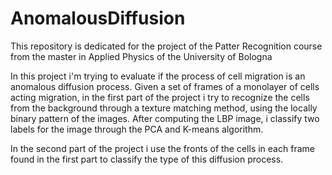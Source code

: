 # AnomalousDiffusion
This repository is dedicated for the project of the Patter Recognition course from the master in Applied Physics of the University of Bologna

In this project i'm trying to evaluate if the process of cell migration is an anomalous diffusion process.
Given a set of frames of a monolayer of cells acting migration,
in the first part of the project i try to recognize the cells from the background through a texture matching method, using the locally binary pattern of the images. After computing the LBP image, i classify two labels for the image through the PCA and K-means algorithm.

In the second part of the project i use the fronts of the cells in each frame found in the first part to classify the type of this
diffusion process.
